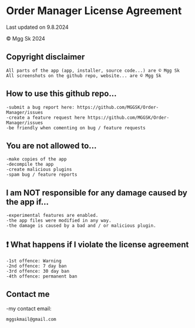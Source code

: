 # Order Manager License Agreement
Last updated on 9.8.2024

© Mgg Sk 2024

## Copyright disclaimer
    All parts of the app (app, installer, source code...) are © Mgg Sk
    All screenshots on the github repo, website... are © Mgg Sk

## How to use this github repo...
    -submit a bug report here: https://github.com/MGGSK/Order-Manager/issues
    -create a feature request here https://github.com/MGGSK/Order-Manager/issues
    -be friendly when comenting on bug / feature requests
    
## You are not allowed to...
    -make copies of the app
    -decompile the app
    -create malicious plugins
    -spam bug / feature reports

## I am NOT responsible for any damage caused by the app if...
    -experimental features are enabled.
    -the app files were modified in any way.
    -the damage is caused by a bad and / or malicious plugin.

## ❗ What happens if I violate the license agreement
    -1st offence: Warning
    -2nd offence: 7 day ban
    -3rd offence: 30 day ban
    -4th offence: permanent ban

## Contact me
-my contact email:

    mggskmail@gmail.com

